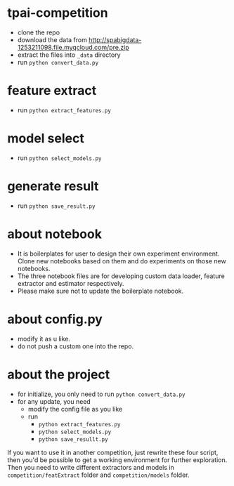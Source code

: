 # tpai-competition
- clone the repo
- download the data from http://spabigdata-1253211098.file.myqcloud.com/pre.zip
- extract the files into `_data` directory
- run `python convert_data.py`

# feature extract
- run `python extract_features.py`

# model select
- run `python select_models.py`

# generate result
- run `python save_result.py`

# about notebook
- It is boilerplates for user to design their own experiment environment. Clone
  new notebooks based on them and do experiments on those new notebooks.
- The three notebook files are for developing custom data loader, feature
  extractor and estimator respectively.
- Please make sure not to update the boilerplate notebook.

# about config.py
- modify it as u like.
- do not push a custom one into the repo.

# about the project
- for initialize, you only need to run `python convert_data.py`
- for any update, you need
  - modify the config file as you like
  - run 
    - `python extract_features.py`
    - `python select_models.py`
    - `python save_resullt.py`

If you want to use it in another competition, just rewrite these four script,
then you'd be possible to get a working environment for further exploration.
Then you need to write different extractors and models in
`competition/featExtract` folder and `competition/models` folder.

